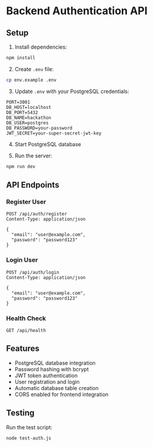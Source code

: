 # Backend Authentication API

## Setup

1. Install dependencies:
```bash
npm install
```

2. Create `.env` file:
```bash
cp env.example .env
```

3. Update `.env` with your PostgreSQL credentials:
```
PORT=3001
DB_HOST=localhost
DB_PORT=5432
DB_NAME=hackathon
DB_USER=postgres
DB_PASSWORD=your-password
JWT_SECRET=your-super-secret-jwt-key
```

4. Start PostgreSQL database

5. Run the server:
```bash
npm run dev
```

## API Endpoints

### Register User
```
POST /api/auth/register
Content-Type: application/json

{
  "email": "user@example.com",
  "password": "password123"
}
```

### Login User
```
POST /api/auth/login
Content-Type: application/json

{
  "email": "user@example.com",
  "password": "password123"
}
```

### Health Check
```
GET /api/health
```

## Features

- PostgreSQL database integration
- Password hashing with bcrypt
- JWT token authentication
- User registration and login
- Automatic database table creation
- CORS enabled for frontend integration

## Testing

Run the test script:
```bash
node test-auth.js
``` 